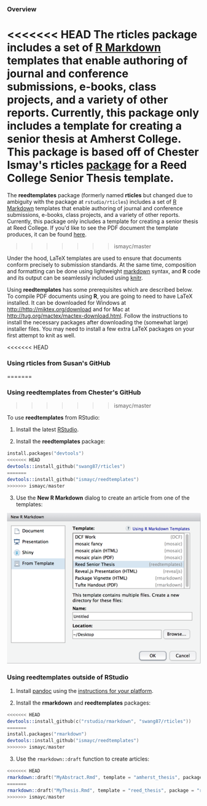 ### Overview

<<<<<<< HEAD
The **rticles** package includes a set of [R Markdown](http://rmarkdown.rstudio.com) templates that enable authoring of journal and conference submissions, e-books, class projects, and a variety of other reports.  Currently, this package only includes a template for creating a senior thesis at Amherst College. This package is based off of Chester Ismay's **rticles** [package](https://github.com/ismayc/rticles) for a Reed College Senior Thesis template.
=======
The **reedtemplates** package (formerly named **rticles** but changed due to ambiguity with the package at `rstudio/rticles`) includes a set of [R Markdown](http://rmarkdown.rstudio.com) templates that enable authoring of journal and conference submissions, e-books, class projects, and a variety of other reports.  Currently, this package only includes a template for creating a senior thesis at Reed College. If you'd like to see the PDF document the template produces, it can be found [here](https://github.com/ismayc/reedtemplates/blob/master/inst/rmarkdown/templates/reed_thesis/skeleton/skeleton.pdf).
>>>>>>> ismayc/master

Under the hood, LaTeX templates are used to ensure that documents conform precisely to submission standards. At the same time, composition and formatting can be done using lightweight [markdown](http://rmarkdown.rstudio.com/authoring_basics.html) syntax, and **R** code and its output can be seamlessly included using [knitr](http://yihui.name/knitr/).

Using **reedtemplates** has some prerequisites which are described below. To compile PDF documents using **R**, you are going to need to have LaTeX installed.  It can be downloaded for Windows at <http://http://miktex.org/download> and for Mac at <http://tug.org/mactex/mactex-download.html>.  Follow the instructions to install the necessary packages after downloading the (somewhat large) installer files.  You may need to install a few extra LaTeX packages on your first attempt to knit as well.

<<<<<<< HEAD
### Using rticles from Susan's GitHub
=======
### Using reedtemplates from Chester's GitHub
>>>>>>> ismayc/master

To use **reedtemplates** from RStudio:

1) Install the latest [RStudio](http://www.rstudio.com/products/rstudio/download/).

2) Install the **reedtemplates** package: 

```S
install.packages("devtools")
<<<<<<< HEAD
devtools::install_github("swang87/rticles")
=======
devtools::install_github("ismayc/reedtemplates")
>>>>>>> ismayc/master
```

3) Use the **New R Markdown** dialog to create an article from one of the templates:

![New R Markdown](reed_template.png)
    
    
### Using reedtemplates outside of RStudio

1) Install [pandoc](http://johnmacfarlane.net/pandoc/) using the [instructions for your platform](https://github.com/rstudio/rmarkdown/blob/master/PANDOC.md).

2) Install the **rmarkdown** and **reedtemplates** packages:

```S
<<<<<<< HEAD
devtools::install_github(c("rstudio/rmarkdown", "swang87/rticles"))
=======
install.packages("rmarkdown")
devtools::install_github("ismayc/reedtemplates")
>>>>>>> ismayc/master
```
    
3) Use the `rmarkdown::draft` function to create articles:

```S
<<<<<<< HEAD
rmarkdown::draft("MyAbstract.Rmd", template = "amherst_thesis", package = "rticles")
=======
rmarkdown::draft("MyThesis.Rmd", template = "reed_thesis", package = "reedtemplates")
>>>>>>> ismayc/master
```

